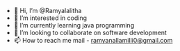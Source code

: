 - 👋 Hi, I’m @Ramyalalitha
- 👀 I’m interested in coding
- 🌱 I’m currently learning java programming 
- 💞️ I’m looking to collaborate on software development 
- 📫 How to reach me mail - ramyanallamilli0@gmail.com

<!---
Ramyalalitha/Ramyalalitha is a ✨ special ✨ repository because its `README.md` (this file) appears on your GitHub profile.
You can click the Preview link to take a look at your changes.
--->
